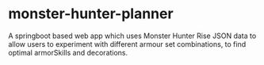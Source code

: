 # monster-hunter-planner
A springboot based web app which uses Monster Hunter Rise JSON data to allow users to experiment with different armour set combinations, to find optimal armorSkills and decorations.
